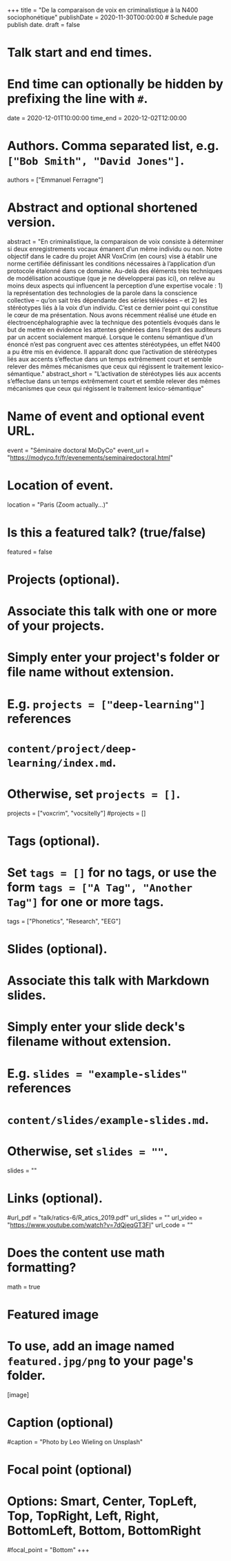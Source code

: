 +++
title = "De la comparaison de voix en criminalistique à la N400 sociophonétique"
publishDate = 2020-11-30T00:00:00  # Schedule page publish date.
draft = false

# Talk start and end times.
#   End time can optionally be hidden by prefixing the line with `#`.
date = 2020-12-01T10:00:00
time_end = 2020-12-02T12:00:00

# Authors. Comma separated list, e.g. `["Bob Smith", "David Jones"]`.
authors = ["Emmanuel Ferragne"]

# Abstract and optional shortened version.
abstract = "En criminalistique, la comparaison de voix consiste à déterminer si deux enregistrements vocaux émanent d’un même individu ou non. Notre objectif dans le cadre du projet ANR VoxCrim (en cours) vise à établir une norme certifiée définissant les conditions nécessaires à l’application d’un protocole étalonné dans ce domaine. Au-delà des éléments très techniques de modélisation acoustique (que je ne développerai pas ici), on relève au moins deux aspects qui influencent la perception d’une expertise vocale : 1) la représentation des technologies de la parole dans la conscience collective – qu’on sait très dépendante des séries télévisées – et 2) les stéréotypes liés à la voix d’un individu. C’est ce dernier point qui constitue le cœur de ma présentation. Nous avons récemment réalisé une étude en électroencéphalographie avec la technique des potentiels évoqués dans le but de mettre en évidence les attentes générées dans l’esprit des auditeurs par un accent socialement marqué. Lorsque le contenu sémantique d’un énoncé n’est pas congruent avec ces attentes stéréotypées, un effet N400 a pu être mis en évidence. Il apparaît donc que l’activation de stéréotypes liés aux accents s’effectue dans un temps extrêmement court et semble relever des mêmes mécanismes que ceux qui régissent le traitement lexico-sémantique."
abstract_short = "L’activation de stéréotypes liés aux accents s’effectue dans un temps extrêmement court et semble relever des mêmes mécanismes que ceux qui régissent le traitement lexico-sémantique"

# Name of event and optional event URL.
event = "Séminaire doctoral MoDyCo"
event_url = "https://modyco.fr/fr/evenements/seminairedoctoral.html"
# Location of event.
location = "Paris (Zoom actually...)"

# Is this a featured talk? (true/false)
featured = false

# Projects (optional).
#   Associate this talk with one or more of your projects.
#   Simply enter your project's folder or file name without extension.
#   E.g. `projects = ["deep-learning"]` references 
#   `content/project/deep-learning/index.md`.
#   Otherwise, set `projects = []`.
projects = ["voxcrim", "vocsitelly"]
#projects = []

# Tags (optional).
#   Set `tags = []` for no tags, or use the form `tags = ["A Tag", "Another Tag"]` for one or more tags.
tags = ["Phonetics", "Research", "EEG"]

# Slides (optional).
#   Associate this talk with Markdown slides.
#   Simply enter your slide deck's filename without extension.
#   E.g. `slides = "example-slides"` references 
#   `content/slides/example-slides.md`.
#   Otherwise, set `slides = ""`.
slides = ""

# Links (optional).
#url_pdf = "talk/ratics-6/R_atics_2019.pdf"
url_slides = ""
url_video = "https://www.youtube.com/watch?v=7dQjeqGT3FI"
url_code = ""

# Does the content use math formatting?
math = true

# Featured image
# To use, add an image named `featured.jpg/png` to your page's folder. 
[image]
  # Caption (optional)
  #caption = "Photo by Leo Wieling on Unsplash"

  # Focal point (optional)
  # Options: Smart, Center, TopLeft, Top, TopRight, Left, Right, BottomLeft, Bottom, BottomRight
  #focal_point = "Bottom"
+++

